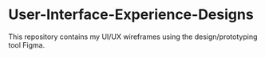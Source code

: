 # User-Interface-Experience-Designs
This repository contains my UI/UX wireframes using the design/prototyping tool Figma.
